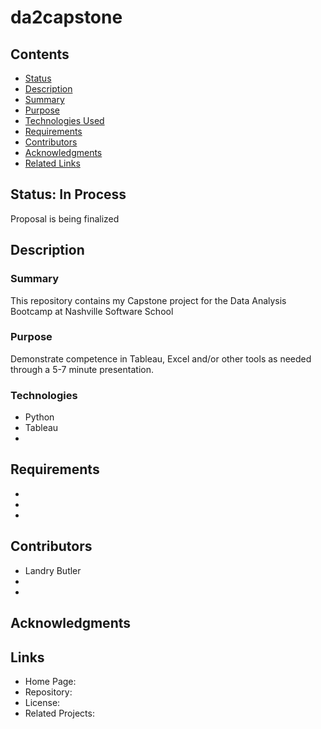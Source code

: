 # da2capstone

## Contents
- [Status](#Status)
- [Description](#Description)
- [Summary](#Summary)
- [Purpose](#Purpose)
- [Technologies Used](#Technologies)
- [Requirements](#Requirements)
- [Contributors](#Contributors)
- [Acknowledgments](#Acknowledgments)
- [Related Links](#Links)

## Status: In Process
Proposal is being finalized

## Description

### Summary
This repository contains my Capstone project for the Data Analysis Bootcamp at Nashville Software School

### Purpose
Demonstrate competence in Tableau, Excel and/or other tools as needed through a 5-7 minute presentation.

### Technologies
- Python
- Tableau
- 

## Requirements
- 
- 
- 

## Contributors
- Landry Butler
- 
- 

## Acknowledgments

## Links
- Home Page: 
- Repository: 
- License: 
- Related Projects: 
